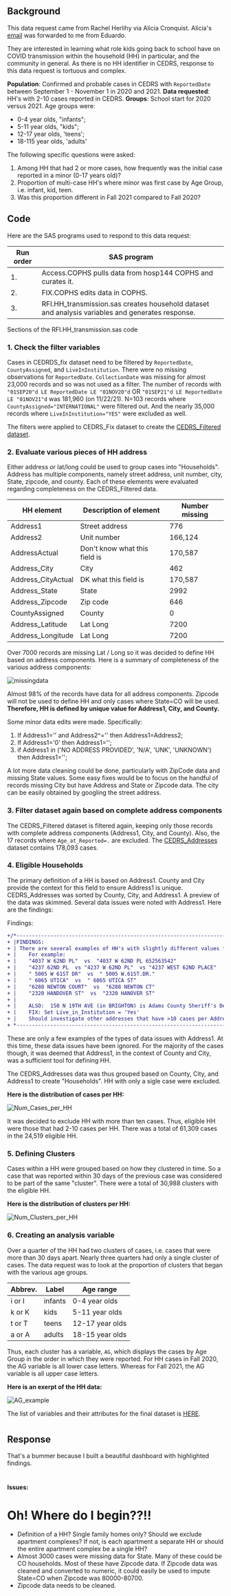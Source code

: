 ## Background 
This data request came from Rachel Herlihy via Alicia Cronquist. Alicia's [email](Documents/Email_request_111021.pdf) was forwarded to me from Eduardo. 

They are interested in learning what role kids going back to school have on COVID transmission within the household (HH) in particular, and the community in general. As there is no HH identifier in CEDRS, response to this data request is tortuous and complex. 

**Population**:  Confirmed and probable cases in CEDRS with `ReportedDate` between September 1 - November 1 in 2020 and 2021.  **Data requested**: HH's with 2-10 cases reported in CEDRS.   **Groups**: School start for 2020 versus 2021. Age groups were:
* 0-4 year olds, "infants"; 
* 5-11 year olds, "kids"; 
* 12-17 year olds, 'teens'; 
* 18-115 year olds, 'adults'

The following specific questions were asked:
1. Among HH that had 2 or more cases, how frequently was the initial case reported in a minor (0-17 years old)?
2. Proportion of multi-case HH's where minor was first case by Age Group, i.e. infant, kid, teen.
3. Was this proportion different in Fall 2021 compared to Fall 2020? 

## Code
Here are the SAS programs used to respond to this data request:

|Run order|SAS program|
|---------|-----------|
|1.|Access.COPHS pulls data from hosp144 COPHS and curates it.|
|2.|FIX.COPHS edits data in COPHS.|
|3.|RFI.HH_transmission.sas creates household dataset and analysis variables and generates response.|

Sections of the RFI.HH_transmission.sas code

### **1. Check the filter variables**

Cases in CEDRDS_fix dataset need to be filtered by `ReportedDate`, `CountyAssigned`, and `LiveInInstitution`. There were no missing observations for `ReportedDate`. `CollectionDate` was missing for almost 23,000 records and so was not used as a filter. The number of records with `"01SEP20"d LE ReportedDate LE "01NOV20"d` OR `"01SEP21"d LE ReportedDate LE "01NOV21"d` was 181,960 (on 11/22/21).  N=103 records where `CountyAssigned="INTERNATIONAL"` were filtered out. And the nearly 35,000 records where `LiveInInstitution="YES"` were excluded as well.

The filters were applied to CEDRS_Fix dataset to create the [CEDRS_Filtered dataset](Documents/PROC%20contents.CEDRS_Filtered.pdf). 


### **2. Evaluate various pieces of HH address**

Either address or lat/long could be used to group cases into "Households". Address has multiple components, namely street address, unit number, city, State, zipcode, and county. Each of these elements were evaluated regarding completeness on the CEDRS_Filtered data.

|HH element|Description of element|Number missing|
|----------|-----------------------|--------------|
|Address1|Street address|776|
|Address2|Unit number|166,124|
|AddressActual|Don't know what this field is|170,587|
|Address_City|City|462|
|Address_CityActual|DK what this field is|170,587|
|Address_State|State|2992|
|Address_Zipcode|Zip code|646|
|CountyAssigned|County|0|
|Address_Latitude|Lat Long|7200|
|Address_Longitude|Lat Long|7200|

Over 7000 records are missing Lat / Long so it was decided to define HH based on address components. Here is a summary of completeness of the various address components:

![missingdata](Images/Address2.jpg)

Almost 98% of the records have data for all address components. Zipcode will not be used to define HH and only cases where State=CO will be used. **Therefore, HH is defined by unique value for Address1, City, and County.**

Some minor data edits were made. Specifically:
1. If Address1='' and Address2^='' then Address1=Address2;
2. If Address1='0' then Address1='';
3. if Address1 in ('NO ADDRESS PROVIDED', 'N/A', 'UNK', 'UNKNOWN') then Address1='';

A lot more data cleaning could be done, particularly with ZipCode data and missing State values. Some easy fixes would be to focus on the handful of records missing City but have Address and State or Zipcode data. The city can be easily obtained by googling the street address. 

### **3. Filter dataset again based on complete address components**
The CEDRS_Filtered dataset is filtered again, keeping only those records with complete address components (Address1, City, and County). Also, the 17 records where `Age_at_Reported=.` are excluded. The [CEDRS_Addresses](Documents/PROC%20contents.CEDRS_Addresses.pdf) dataset contains 178,093 cases.


### **4. Eligible Households**

The primary definition of a HH is based on Address1. County and City provide the context for this field to ensure Address1 is unique. CEDRS_Addresses was sorted by County, City, and Address1. A preview of the data was skimmed. Several data issues were noted with Address1. Here are the findings:

Findings:
````diff
+/*------------------------------------------------------------------------------------------*
+ |FINDINGS:
+ | There are several examples of HH's with slightly different values for Address1
+ |    For example:
+ |    "4037 W 62ND PL"  vs  "4037 W 62ND PL 652563542"
+ |    "4237 62ND PL  vs "4237 W 62ND PL"  vs "4237 WEST 62ND PLACE"
+ |    " 5005 W 61ST DR"  vs  " 5005 W.61ST.DR."
+ |    " 6065 UTICA"  vs  " 6065 UTICA ST"
+ |    "6288 NEWTON COURT"  vs  "6288 NEWTON CT"
+ |    "2320 HANDOVER ST"  vs  "2320 HANOVER ST"
+ |
+ |    ALSO:  150 N 19TH AVE (in BRIGHTON) is Adams County Sheriff's Detention Facility.
+ |    FIX: Set Live_in_Institution = 'Yes'
+ |    Should investigate other addresses that have >10 cases per Address1.
+ *--------------------------------------------------------------------------------------------*/
````
These are only a few examples of the types of data issues with Address1. At this time, these data issues have been ignored. For the majority of the cases though, it was deemed that Address1, in the context of County and City, was a sufficient tool for defining HH.

The CEDRS_Addresses data was thus grouped based on County, City, and Address1 to create "Households". HH with only a sigle case were excluded.

**Here is the distribution of cases per HH:**

![Num_Cases_per_HH](Images/Num_Cases_per_HH2.png)

It was decided to exclude HH with more than ten cases. Thus, eligible HH were those that had 2-10 cases per HH. There was a total of 61,309 cases in the 24,519 eligible HH.

### **5. Defining Clusters** 

Cases within a HH were grouped based on how they clustered in time. So a case that was reported within 30 days of the previous case was considered to be part of the same "cluster". There were a total of 30,988 clusters with the eligible HH.

**Here is the distribution of clusters per HH:**

![Num_Clusters_per_HH](Images/Num_Clusters_per_HH2.png)

###  **6. Creating an analysis variable**
Over a quarter of the HH had two clusters of cases, i.e. cases that were more than 30 days apart. Nearly three quarters had only a single cluster of cases.  The data request was to look at the proportion of clusters that began with the various age groups.   

|Abbrev.|Label|Age range|
|---------|-----|------------|
|i or I|infants|0-4 year olds|
|k or K|kids|5-11 year olds|
|t or T|teens|12-17 year olds|
|a or A|adults|18-15 year olds|

Thus, each cluster has a variable, `AG`, which displays the cases by Age Group in the order in which they were reported. For HH cases in Fall 2020, the AG variable is all lower case letters. Whereas for Fall 2021, the AG variable is all upper case letters. 

**Here is an exerpt of the HH data:**

![AG_example](images/AG_example3.png)


The list of variables and their attributes for the final dataset is [HERE](Documents/PROC%20contents.HHcases.pdf).



#

## Response
That's a bummer because I built a beautiful dashboard with highlighted findings.


#
**Issues:**
# Oh! Where do I begin??!! 
* Definition of a HH? Single family homes only? Should we exclude apartment complexes? If not, is each apartment a separate HH or should the entire apartment complex be a single HH?
* Almost 3000 cases were missing data for State. Many of these could be CO households. Most of these have Zipcode data. If Zipcode data was cleaned and converted to numeric, it could easily be used to impute State=CO when Zipcode was 80000-80700.
* Zipcode data needs to be cleaned.

